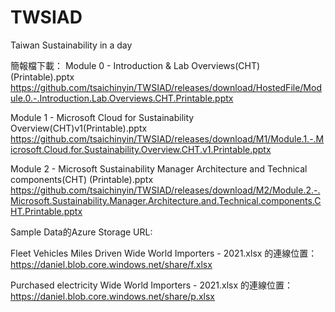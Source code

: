 # TWSIAD
Taiwan Sustainability in a day

簡報檔下載：
Module 0 - Introduction & Lab Overviews(CHT) (Printable).pptx
https://github.com/tsaichinyin/TWSIAD/releases/download/HostedFile/Module.0.-.Introduction.Lab.Overviews.CHT.Printable.pptx 

Module 1 - Microsoft Cloud for Sustainability Overview(CHT)v1(Printable).pptx
https://github.com/tsaichinyin/TWSIAD/releases/download/M1/Module.1.-.Microsoft.Cloud.for.Sustainability.Overview.CHT.v1.Printable.pptx

Module 2 - Microsoft Sustainability Manager Architecture and Technical components(CHT) (Printable).pptx
https://github.com/tsaichinyin/TWSIAD/releases/download/M2/Module.2.-.Microsoft.Sustainability.Manager.Architecture.and.Technical.components.CHT.Printable.pptx

Sample Data的Azure Storage URL:

Fleet Vehicles Miles Driven Wide World Importers - 2021.xlsx 的連線位置： https://daniel.blob.core.windows.net/share/f.xlsx

Purchased electricity Wide World Importers - 2021.xlsx 的連線位置：https://daniel.blob.core.windows.net/share/p.xlsx
